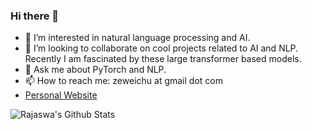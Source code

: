### Hi there 👋

<!--
**ZeweiChu/ZeweiChu** is a ✨ _special_ ✨ repository because its `README.md` (this file) appears on your GitHub profile.

Here are some ideas to get you started:

- 🔭 I’m currently working on ...
- 🌱 I’m currently learning ...
- 👯 I’m looking to collaborate on ...
- 🤔 I’m looking for help with ...
- 💬 Ask me about ...
- 📫 How to reach me: ...
- 😄 Pronouns: ...
- ⚡ Fun fact: ...
-->

- 🔭 I’m interested in natural language processing and AI. 
- 👯 I’m looking to collaborate on cool projects related to AI and NLP. Recently I am fascinated by these large transformer based models.  
- 💬 Ask me about PyTorch and NLP. 
- 📫 How to reach me: zeweichu at gmail dot com
- [Personal Website](http://people.cs.uchicago.edu/~zeweichu/)

<img align="left" alt="Rajaswa's Github Stats" src="https://github-readme-stats.vercel.app/api?username=zeweichu&show_icons=true&hide_border=true" />
<br />


